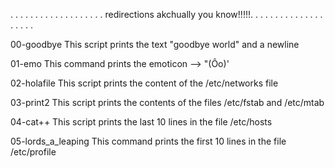 . . . . . . . . . . . . . . . . . . .
redirections akchually you know!!!!!.
. . . . . . . . . . . . . . . . . . .

00-goodbye
This script prints the text "goodbye world" and a newline

01-emo
This command prints the emoticon --> "(Ôo)'

02-holafile
This script prints the content of the /etc/networks file

03-print2
This script prints the contents of the files /etc/fstab and /etc/mtab

04-cat++
This script prints the last 10 lines in the file /etc/hosts

05-lords_a_leaping
This command prints the first 10 lines in the file /etc/profile 
